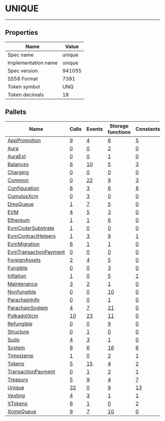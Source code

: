 # UNIQUE

---------

## Properties
| Name | Value |
| -------- | -------- |
| Spec name     | unique     |
| Implementation name     | unique     |
| Spec version     | 941055     |
| SS58 Format     | 7391     |
| Token symbol      | UNQ     |
| Token decimals      | 18     |

## Pallets
| Name | Calls | Events | Storage functions | Constants | Errors |
| -------- | -------- | -------- | -------- | -------- | -------- |
| [AppPromotion](apppromotion.md) | [9](apppromotion.md#calls) | [4](apppromotion.md#events) | [6](apppromotion.md#storage-functions) | [5](apppromotion.md#constants) | [7](apppromotion.md#errors) |
| [Aura](aura.md) | [0](aura.md#calls) | [0](aura.md#events) | [2](aura.md#storage-functions) | [0](aura.md#constants) | [0](aura.md#errors) |
| [AuraExt](auraext.md) | [0](auraext.md#calls) | [0](auraext.md#events) | [1](auraext.md#storage-functions) | [0](auraext.md#constants) | [0](auraext.md#errors) |
| [Balances](balances.md) | [6](balances.md#calls) | [10](balances.md#events) | [5](balances.md#storage-functions) | [3](balances.md#constants) | [8](balances.md#errors) |
| [Charging](charging.md) | [0](charging.md#calls) | [0](charging.md#events) | [0](charging.md#storage-functions) | [0](charging.md#constants) | [0](charging.md#errors) |
| [Common](common.md) | [0](common.md#calls) | [22](common.md#events) | [9](common.md#storage-functions) | [3](common.md#constants) | [37](common.md#errors) |
| [Configuration](configuration.md) | [6](configuration.md#calls) | [3](configuration.md#events) | [6](configuration.md#storage-functions) | [8](configuration.md#constants) | [1](configuration.md#errors) |
| [CumulusXcm](cumulusxcm.md) | [0](cumulusxcm.md#calls) | [3](cumulusxcm.md#events) | [0](cumulusxcm.md#storage-functions) | [0](cumulusxcm.md#constants) | [0](cumulusxcm.md#errors) |
| [DmpQueue](dmpqueue.md) | [1](dmpqueue.md#calls) | [7](dmpqueue.md#events) | [5](dmpqueue.md#storage-functions) | [0](dmpqueue.md#constants) | [2](dmpqueue.md#errors) |
| [EVM](evm.md) | [4](evm.md#calls) | [5](evm.md#events) | [3](evm.md#storage-functions) | [0](evm.md#constants) | [11](evm.md#errors) |
| [Ethereum](ethereum.md) | [1](ethereum.md#calls) | [1](ethereum.md#events) | [6](ethereum.md#storage-functions) | [0](ethereum.md#constants) | [2](ethereum.md#errors) |
| [EvmCoderSubstrate](evmcodersubstrate.md) | [1](evmcodersubstrate.md#calls) | [0](evmcodersubstrate.md#events) | [0](evmcodersubstrate.md#storage-functions) | [0](evmcodersubstrate.md#constants) | [2](evmcodersubstrate.md#errors) |
| [EvmContractHelpers](evmcontracthelpers.md) | [1](evmcontracthelpers.md#calls) | [3](evmcontracthelpers.md#events) | [9](evmcontracthelpers.md#storage-functions) | [1](evmcontracthelpers.md#constants) | [3](evmcontracthelpers.md#errors) |
| [EvmMigration](evmmigration.md) | [6](evmmigration.md#calls) | [1](evmmigration.md#events) | [1](evmmigration.md#storage-functions) | [0](evmmigration.md#constants) | [3](evmmigration.md#errors) |
| [EvmTransactionPayment](evmtransactionpayment.md) | [0](evmtransactionpayment.md#calls) | [0](evmtransactionpayment.md#events) | [0](evmtransactionpayment.md#storage-functions) | [0](evmtransactionpayment.md#constants) | [0](evmtransactionpayment.md#errors) |
| [ForeignAssets](foreignassets.md) | [2](foreignassets.md#calls) | [4](foreignassets.md#events) | [5](foreignassets.md#storage-functions) | [0](foreignassets.md#constants) | [4](foreignassets.md#errors) |
| [Fungible](fungible.md) | [0](fungible.md#calls) | [0](fungible.md#events) | [3](fungible.md#storage-functions) | [0](fungible.md#constants) | [7](fungible.md#errors) |
| [Inflation](inflation.md) | [1](inflation.md#calls) | [0](inflation.md#events) | [5](inflation.md#storage-functions) | [1](inflation.md#constants) | [0](inflation.md#errors) |
| [Maintenance](maintenance.md) | [3](maintenance.md#calls) | [2](maintenance.md#events) | [1](maintenance.md#storage-functions) | [0](maintenance.md#constants) | [0](maintenance.md#errors) |
| [Nonfungible](nonfungible.md) | [0](nonfungible.md#calls) | [0](nonfungible.md#events) | [10](nonfungible.md#storage-functions) | [0](nonfungible.md#constants) | [3](nonfungible.md#errors) |
| [ParachainInfo](parachaininfo.md) | [0](parachaininfo.md#calls) | [0](parachaininfo.md#events) | [1](parachaininfo.md#storage-functions) | [0](parachaininfo.md#constants) | [0](parachaininfo.md#errors) |
| [ParachainSystem](parachainsystem.md) | [4](parachainsystem.md#calls) | [7](parachainsystem.md#events) | [21](parachainsystem.md#storage-functions) | [0](parachainsystem.md#constants) | [8](parachainsystem.md#errors) |
| [PolkadotXcm](polkadotxcm.md) | [10](polkadotxcm.md#calls) | [23](polkadotxcm.md#events) | [11](polkadotxcm.md#storage-functions) | [0](polkadotxcm.md#constants) | [20](polkadotxcm.md#errors) |
| [Refungible](refungible.md) | [0](refungible.md#calls) | [0](refungible.md#events) | [9](refungible.md#storage-functions) | [0](refungible.md#constants) | [5](refungible.md#errors) |
| [Structure](structure.md) | [0](structure.md#calls) | [1](structure.md#events) | [0](structure.md#storage-functions) | [0](structure.md#constants) | [5](structure.md#errors) |
| [Sudo](sudo.md) | [4](sudo.md#calls) | [3](sudo.md#events) | [1](sudo.md#storage-functions) | [0](sudo.md#constants) | [1](sudo.md#errors) |
| [System](system.md) | [8](system.md#calls) | [6](system.md#events) | [16](system.md#storage-functions) | [6](system.md#constants) | [6](system.md#errors) |
| [Timestamp](timestamp.md) | [1](timestamp.md#calls) | [0](timestamp.md#events) | [2](timestamp.md#storage-functions) | [1](timestamp.md#constants) | [0](timestamp.md#errors) |
| [Tokens](tokens.md) | [5](tokens.md#calls) | [15](tokens.md#events) | [4](tokens.md#storage-functions) | [2](tokens.md#constants) | [8](tokens.md#errors) |
| [TransactionPayment](transactionpayment.md) | [0](transactionpayment.md#calls) | [1](transactionpayment.md#events) | [2](transactionpayment.md#storage-functions) | [1](transactionpayment.md#constants) | [0](transactionpayment.md#errors) |
| [Treasury](treasury.md) | [5](treasury.md#calls) | [9](treasury.md#events) | [4](treasury.md#storage-functions) | [7](treasury.md#constants) | [5](treasury.md#errors) |
| [Unique](unique.md) | [32](unique.md#calls) | [0](unique.md#events) | [9](unique.md#storage-functions) | [13](unique.md#constants) | [3](unique.md#errors) |
| [Vesting](vesting.md) | [4](vesting.md#calls) | [3](vesting.md#events) | [1](vesting.md#storage-functions) | [1](vesting.md#constants) | [6](vesting.md#errors) |
| [XTokens](xtokens.md) | [6](xtokens.md#calls) | [1](xtokens.md#events) | [0](xtokens.md#storage-functions) | [2](xtokens.md#constants) | [19](xtokens.md#errors) |
| [XcmpQueue](xcmpqueue.md) | [9](xcmpqueue.md#calls) | [7](xcmpqueue.md#events) | [10](xcmpqueue.md#storage-functions) | [0](xcmpqueue.md#constants) | [5](xcmpqueue.md#errors) |